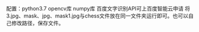 配置：python3.7 opencv库 numpy库 百度文字识别API可上百度智能云申请
将3.jpg、mask、jpg、mask1.jpg与chess文件放在同一文件夹运行即可。也可以自己修改路径，保存文件。

